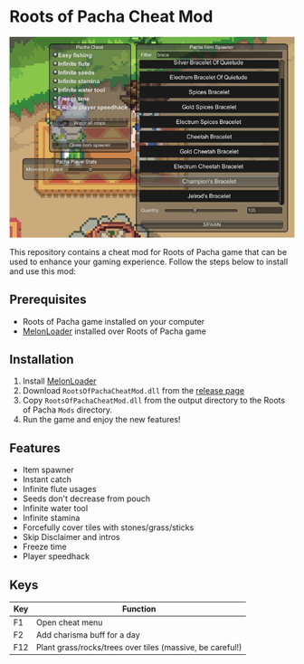 # Roots of Pacha Cheat Mod

![Cheat menu image](.github/CheatMod-ingame.png "Cheat menu image")

This repository contains a cheat mod for Roots of Pacha game that can be used to enhance your gaming experience. Follow the steps below to install and use this mod:

## Prerequisites
- Roots of Pacha game installed on your computer
- [MelonLoader](https://github.com/LavaGang/MelonLoader) installed over Roots of Pacha game

## Installation
1. Install [MelonLoader](https://github.com/LavaGang/MelonLoader)
2. Download `RootsOfPachaCheatMod.dll` from the [release page](https://github.com/mzonski/roots-of-pacha-cheat-mod/releases)
3. Copy `RootsOfPachaCheatMod.dll` from the output directory to the Roots of Pacha `Mods` directory.
4. Run the game and enjoy the new features!

## Features
- Item spawner
- Instant catch
- Infinite flute usages
- Seeds don't decrease from pouch
- Infinite water tool
- Infinite stamina
- Forcefully cover tiles with stones/grass/sticks
- Skip Disclaimer and intros
- Freeze time
- Player speedhack

## Keys
| Key | Function |
| --- | --- |
| F1  | Open cheat menu |
| F2  | Add charisma buff for a day |
| F12 | Plant grass/rocks/trees over tiles (massive, be careful!) |